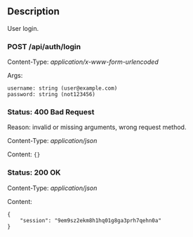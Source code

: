 ## Description

User login.

### POST /api/auth/login

Content-Type: *application/x-www-form-urlencoded*

Args:

    username: string (user@example.com)
    password: string (not123456)

### Status: 400 Bad Request

Reason: invalid or missing arguments, wrong request method.

Content-Type: *application/json*

Content: `{}`

### Status: 200 OK

Content-Type: *application/json*

Content:

    {
        "session": "9em9sz2ekm8h1hq01g8ga3prh7qehn0a"
    }
